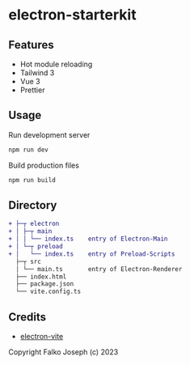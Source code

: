 # electron-starterkit

## Features

- Hot module reloading
- Tailwind 3
- Vue 3
- Prettier

## Usage

Run development server

```sh
npm run dev
```

Build production files

```sh
npm run build
```

## Directory

```diff
+ ├─┬ electron
+ │ ├─┬ main
+ │ │ └── index.ts    entry of Electron-Main
+ │ └─┬ preload
+ │   └── index.ts    entry of Preload-Scripts
  ├─┬ src
  │ └── main.ts       entry of Electron-Renderer
  ├── index.html
  ├── package.json
  └── vite.config.ts
```

## Credits

- [electron-vite](https://github.com/electron-vite/electron-vite-vue)

Copyright Falko Joseph (c) 2023
